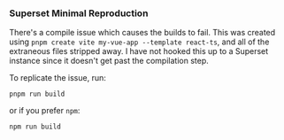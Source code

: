 ### Superset Minimal Reproduction

There's a compile issue which causes the builds to fail. This was created using
`pnpm create vite my-vue-app --template react-ts`, and all of the extraneous files
stripped away. I have not hooked this up to a Superset instance since it doesn't get
past the compilation step.

To replicate the issue, run:

`pnpm run build`

or if you prefer `npm`:

`npm run build`
